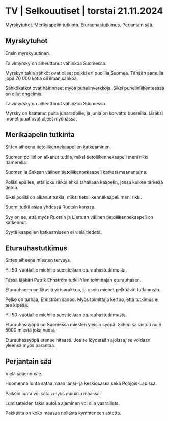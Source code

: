 # TV \| Selkouutiset \| torstai 21.11.2024

Myrskytuhot. Merikaapelin tutkinta. Eturauhastutkimus. Perjantain sää.

## Myrskytuhot

Ensin myrskyuutinen.

Talvimyrsky on aiheuttanut vahinkoa Suomessa.

Myrskyn takia sähköt ovat olleet poikki eri puolilla Suomea. Tänään aamulla jopa 70 000 kotia oli ilman sähköä.

Sähkökatkot ovat häirinneet myös puhelinverkkoja. Siksi puhelinliikenteessä on ollut ongelmia.

Talvimyrsky on aiheuttanut vahinkoa Suomessa.

Myrsky on kaatanut puita junaradoille, ja junia on korvattu busseilla. Lisäksi monet junat ovat olleet myöhässä.

## Merikaapelin tutkinta

Sitten aiheena tietoliikennekaapelien katkeaminen.

Suomen poliisi on alkanut tutkia, miksi tietoliikennekaapeli meni rikki Itämerellä.

Suomen ja Saksan välinen tietoliikennekaapeli katkesi maanantaina.

Poliisi epäilee, että joku rikkoi ehkä tahallaan kaapelin, jossa kulkee tärkeää tietoa.

Siksi poliisi on alkanut tutkia, miksi tietoliikennekaapeli meni rikki.

Suomi tutkii asiaa yhdessä Ruotsin kanssa.

Syy on se, että myös Ruotsin ja Liettuan välinen tietoliikennekaapeli on katkennut.

Syytä kaapelien katkeamiseen ei vielä tiedetä.

## Eturauhastutkimus

Sitten aiheena miesten terveys.

Yli 50-vuotiaille miehille suositellaan eturauhastutkimusta.

Tässä lääkäri Patrik Ehnström tutkii Ylen toimittajan eturauhasen.

Eturauhanen on lähellä virtsarakkoa, ja usein miehet pelkäävät tutkimusta.

Pelko on turhaa, Ehnström sanoo. Myös toimittaja kertoo, että tutkimus ei tee kipeää.

Yli 50-vuotiaille miehille suositellaan eturauhastutkimusta.

Eturauhassyöpä on Suomessa miesten yleisin syöpä. Siihen sairastuu noin 5000 miestä joka vuosi.

Eturauhassyöpä etenee hitaasti. Jos se löydetään ajoissa, se voidaan yleensä myös parantaa.

## Perjantain sää

Vielä sääennuste.

Huomenna lunta sataa maan länsi- ja keskiosassa sekä Pohjois-Lapissa.

Paikoin lunta voi sataa myös muualla maassa.

Lumisateiden takia autolla ajaminen voi olla vaarallista.

Pakkasta on koko maassa nollasta kymmeneen astetta.

